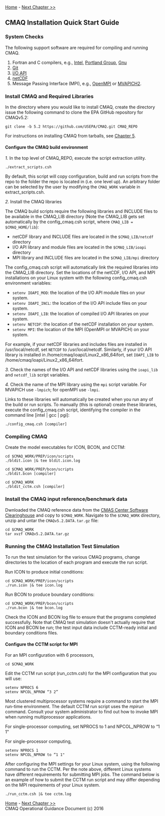 <!-- BEGIN COMMENT -->

[Home](README.md) - [Next Chapter >>](CMAQ_OGD_ch01_intro.md)

<!-- END COMMENT -->

## CMAQ Installation Quick Start Guide

### System Checks ###

The following support software are required for compiling and running CMAQ.  

1. Fortran and C compilers, e.g., [Intel](https://software.intel.com/en-us/fortran-compilers), [Portland Group](http://www.pgroup.com), [Gnu](https://gcc.gnu.org/wiki/GFortran)
2. [Git](https://git-scm.com/book/en/v2/Getting-Started-Installing-Git)
3. [I/O API](http://www.cmascenter.org/ioapi)
4. [netCDF](http://www.unidata.ucar.edu/software/netcdf)
5. Message Passing Interface (MPI), e.g., [OpenMPI](https://www.open-mpi.org) or [MVAPICH2](http://www.mcs.anl.gov/research/projects/mpich2).

### Install CMAQ and Required Libraries ###

In the directory where you would like to install CMAQ, create the directory issue the following command to clone the EPA GitHub repository for CMAQv5.2:

```
git clone -b 5.2 https://github.com/USEPA/CMAQ.git CMAQ_REPO
```

For instructions on installing CMAQ from tarballs, see [Chapter 5](CMAQ_OGD_ch05_sys_req.md).

#### Configure the CMAQ build environment

*1.* In the top level of CMAQ_REPO, execute the script extraction utility.
```
./extract_scripts.csh
```
By default, this script will copy configuration, build and run scripts from the repo to the folder the repo is located in (i.e. one level up). An arbitrary folder can be selected by the user by modifying the `CMAQ_WORK` variable in extract_scripts.csh.

*2.* Install the CMAQ libraries

The CMAQ build scripts require the following libraries and INCLUDE files to be available in the CMAQ_LIB directory (Note the CMAQ_LIB gets set automatically by the config_cmaq.csh script, where `CMAQ_LIB = $CMAQ_HOME/lib`): 

- netCDF library and INCLUDE files are located in the `$CMAQ_LIB/netcdf` directory
- I/O API library and module files are located in the `$CMAQ_LIB/ioapi` directory
- MPI library and INCLUDE files are located in the `$CMAQ_LIB/mpi` directory

The config_cmaq.csh script will automatically link the required libraries into the CMAQ_LIB directory. Set the locations of the netCDF, I/O API, and MPI installations on your Linux system with the following config_cmaq.csh environment variables:

- `setenv IOAPI_MOD`: the location of the I/O API module files on your system.
- `setenv IOAPI_INCL`: the location of the I/O API include files on your system.
- `setenv IOAPI_LIB`: the location of compiled I/O API libraries on your system.
- `setenv NETCDF`: the location of the netCDF installation on your system.
- `setenv MPI`: the location of the MPI (OpenMPI or MVAPICH) on your system.

For example, if your netCDF libraries and includes files are installed in /usr/local/netcdf, set `NETCDF` to /usr/local/netcdf. Similarly, if your I/O API library is installed in /home/cmaq/ioapi/Linux2_x86_64ifort, set `IOAPI_LIB` to /home/cmaq/ioapi/Linux2_x86_64ifort. 

*3.* Check the names of the I/O API and netCDF libraries using the `ioapi_lib` and `netcdf_lib` script variables.

*4.* Check the name of the MPI library using the `mpi` script variable. For MVAPICH use `-lmpich`; for openMPI use `-lmpi`.

Links to these libraries will automatically be created when you run any of the build or run scripts. To manually (this is optional) create these libraries, execute the config_cmaq.csh script, identifying the compiler in the command line [intel | gcc | pgi]:
```
./config_cmaq.csh [compiler]
```

### Compiling CMAQ ###

Create the model executables for ICON, BCON, and CCTM:

```
cd $CMAQ_WORK/PREP/icon/scripts
./bldit.icon |& tee bldit.icon.log
```

```
cd $CMAQ_WORK/PREP/bcon/scripts
./bldit.bcon [compiler]
```

```
cd $CMAQ_WORK
./bldit_cctm.csh [compiler]
```

### Install the CMAQ input reference/benchmark data

Dwnloaded the CMAQ reference data from the [CMAS Center Software Clearinghouse](https://www.cmascenter.org/download/software.cfm) and copy to `$CMAQ_WORK`. Navigate to the `$CMAQ_WORK` directory, unzip and untar the `CMAQv5.2.DATA.tar.gz` file:

```
cd $CMAQ_WORK
tar xvzf CMAQv5.2.DATA.tar.gz
```

### Running the CMAQ Installation Test Simulation

To run the test simulation for the various CMAQ programs, change directories to the location of each program and execute the run script.

Run ICON to produce initial conditions:

```
cd $CMAQ_WORK/PREP/icon/scripts
./run.icon |& tee icon.log
```

Run BCON to produce boundary conditions:

```
cd $CMAQ_WORK/PREP/bcon/scripts
./run.bcon |& tee bcon.log
```

Check the ICON and BCON log file to ensure that the programs completed successfully. Note that CMAQ test simulation doesn't actually require that ICON and BCON be run; the test input data include CCTM-ready initial and boundary conditions files. 

#### Configure the CCTM script for MPI

For an MPI configuration with 6 processors,

```
cd $CMAQ_WORK
```

Edit the CCTM run script (run_cctm.csh) for the MPI configuration that you will use:

```
setenv NPROCS 6
setenv NPCOL_NPROW “3 2”
```

Most clustered multiprocessor systems require a command to start the MPI run-time environment. The default CCTM run script uses the *mpirun* command. Consult your system administrator to find out how to invoke MPI when running multiprocessor applications.

For single-processor computing, set NPROCS to 1 and NPCOL_NPROW to “1 1"

For single-processor computing,

```
setenv NPROCS 1
setenv NPCOL_NPROW to “1 1"
```

After configuring the MPI settings for your Linux system, using the following command to run the CCTM. Per the note above, different Linux systems have different requirements for submitting MPI jobs.  The command below is an example of how to submit the CCTM run script and may differ depending on the MPI requirements of your Linux system. 

```
./run_cctm.csh |& tee cctm.log
```

<!-- BEGIN COMMENT -->

[Home](README.md) - [Next Chapter >>](CMAQ_OGD_ch01_intro.md)  
CMAQ Operational Guidance Document (c) 2016  

<!-- END COMMENT -->
